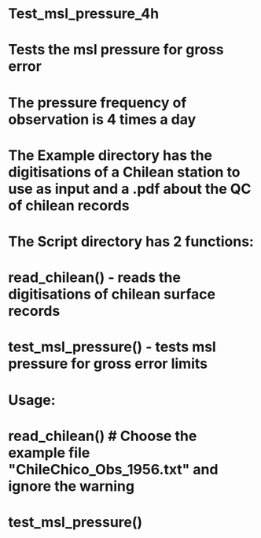 # Test_msl_pressure_4h
#
# Tests the msl pressure for gross error
# The pressure frequency of observation is 4 times a day
# 
# The Example directory has the digitisations of a Chilean station to use as input and a .pdf about the QC of chilean records
# 
# The Script directory has 2 functions:
# read_chilean() - reads the digitisations of chilean surface records
# test_msl_pressure() - tests msl pressure for gross error limits
# Usage: 
# read_chilean()  # Choose the example file "ChileChico_Obs_1956.txt" and ignore the warning
# test_msl_pressure()
